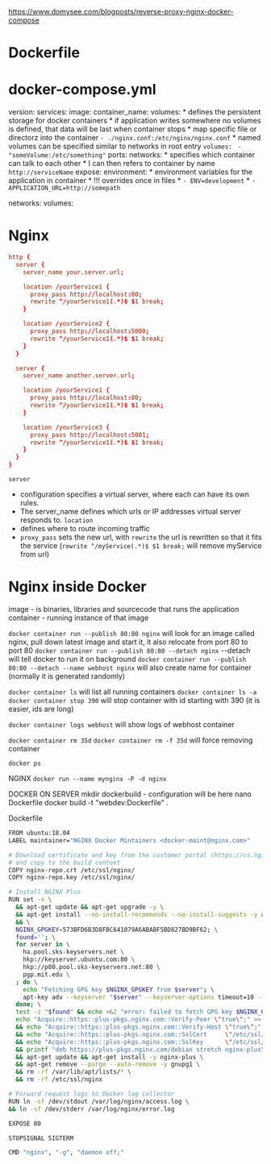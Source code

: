 https://www.domysee.com/blogposts/reverse-proxy-nginx-docker-compose

# Dockerfile



# docker-compose.yml
version:
services: 
  image:
  container_name:
  volumes:
    * defines the persistent storage for docker containers
    * if application writes somewhere no volumes is defined, that data will be last when container stops
    * map specific file or directorz into the container `- ./nginx.conf:/etc/nginx/nginx.conf`
    * named volumes can be specified similar to networks in root entry `volumes: ` `- "someVolume:/etc/something"`
  ports:
  networks:
    * specifies which container can talk to each other
    * I can then refers to container by name `http://serviceName`
  expose:
  environment:
    * environment variables for the application in container
    * !!! overrides once in files
    * `- ENV=development`
    * `- APPLICATION_URL=http://somepath`

networks:
volumes:


# Nginx
```conf
http {
  server {
    server_name your.server.url;

    location /yourService1 {
      proxy_pass http://localhost:80;
      rewrite ^/yourService1(.*)$ $1 break;
    }

    location /yourService2 {
      proxy_pass http://localhost:5000;
      rewrite ^/yourService1(.*)$ $1 break;
    }
  }

  server {
    server_name another.server.url;

    location /yourService1 {
      proxy_pass http://localhost:80;
      rewrite ^/yourService1(.*)$ $1 break;
    }

    location /yourService3 {
      proxy_pass http://localhost:5001;
      rewrite ^/yourService1(.*)$ $1 break;
    }
  }
}
```

`server` 
  * configuration specifies a virtual server, where each can have its own rules.
  * The server_name defines which urls or IP addresses virtual server responds to.
`location`
  * defines where to route incoming traffic
  * `proxy_pass` sets the new url, with `rewrite` the url is rewritten so that it fits the service (`rewrite ^/myService(.*)$ $1 break;` will remove myService from url)


# Nginx inside Docker



image - is binaries, libraries and sourcecode that runs the application
container - running instance of that image

`docker container run --publish 80:80 nginx` will look for an image called nginx, pull down latest image and start it, it also relocate from port 80 to port 80
`docker container run --publish 80:80 --detach nginx` --detach will tell docker to run it on background
`docker container run --publish 80:80 --detach --name webhost nginx` will also create name for container (normally it is generated randomly)

`docker container ls` will list all running containers
`docker container ls -a`
`docker container stop 390` will stop container with id starting with 390 (it is easier, ids are long)

`docker container logs webhost` will show logs of webhost container

`docker container rm 35d`
`docker container rm -f 35d` will force removing container

`docker ps`

NGINX
`docker run --name mynginx -P -d nginx`



DOCKER ON SERVER
mkdir dockerbuild - configuration will be here
nano Dockerfile
docker build -t "webdev:Dockerfile" .

Dockerfile
```bash
FROM ubuntu:18.04
LABEL maintainer="NGINX Docker Mintainers <docker-maint@nginx.com>"

# Download certificate and key from the customer portal (https://cs.nginx.com)
# and copy to the build context
COPY nginx-repo.crt /etc/ssl/nginx/
COPY nginx-repo.key /etc/ssl/nginx/

# Install NGINX Plus
RUN set -x \
  && apt-get update && apt-get upgrade -y \
  && apt-get install --no-install-recommends --no-install-suggests -y apt-transport-https ca-certificates gnupg1 \
  && \
  NGINX_GPGKEY=573BFD6B3D8FBC641079A6ABABF5BD827BD9BF62; \
  found=''; \
  for server in \
    ha.pool.sks-keyservers.net \
    hkp://keyserver.ubuntu.com:80 \
    hkp://p80.pool.sks-keyservers.net:80 \
    pgp.mit.edu \
  ; do \
    echo "Fetching GPG key $NGINX_GPGKEY from $server"; \
    apt-key adv --keyserver "$server" --keyserver-options timeout=10 --recv-keys     "$NGINX_GPGKEY" && found=yes && break; \
  done; \
  test -z "$found" && echo >&2 "error: failed to fetch GPG key $NGINX_GPGKEY" && exit 1; \
  echo "Acquire::https::plus-pkgs.nginx.com::Verify-Peer \"true\";" >> /etc/apt/apt.conf.d/90nginx \
  && echo "Acquire::https::plus-pkgs.nginx.com::Verify-Host \"true\";" >> /etc/apt/apt.conf.d/90nginx \
  && echo "Acquire::https::plus-pkgs.nginx.com::SslCert     \"/etc/ssl/nginx/nginx-repo.crt\";" >> /etc/apt/apt.conf.d/90nginx \
  && echo "Acquire::https::plus-pkgs.nginx.com::SslKey      \"/etc/ssl/nginx/nginx-repo.key\";" >> /etc/apt/apt.conf.d/90nginx \
  && printf "deb https://plus-pkgs.nginx.com/debian stretch nginx-plus\n" > /etc/apt/sources.list.d/nginx-plus.list \
  && apt-get update && apt-get install -y nginx-plus \
  && apt-get remove --purge --auto-remove -y gnupg1 \
  && rm -rf /var/lib/apt/lists/* \
  && rm -rf /etc/ssl/nginx

# Forward request logs to Docker log collector
RUN ln -sf /dev/stdout /var/log/nginx/access.log \
&& ln -sf /dev/stderr /var/log/nginx/error.log

EXPOSE 80

STOPSIGNAL SIGTERM

CMD "nginx", "-g", "daemon off;"
```